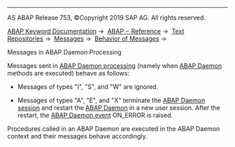   

* * *

AS ABAP Release 753, ©Copyright 2019 SAP AG. All rights reserved.

[ABAP Keyword Documentation](javascript:call_link\('abenabap.htm'\)) →  [ABAP − Reference](javascript:call_link\('abenabap_reference.htm'\)) →  [Text Repositories](javascript:call_link\('abenabap_texts.htm'\)) →  [Messages](javascript:call_link\('abenabap_messages.htm'\)) →  [Behavior of Messages](javascript:call_link\('abenabap_messages_types.htm'\)) → 

Messages in ABAP Daemon Processing

Messages sent in [ABAP Daemon processing](javascript:call_link\('abenabap_daemon_processing_glosry.htm'\) "Glossary Entry") (namely when [ABAP Daemon](javascript:call_link\('abenabap_daemon_glosry.htm'\) "Glossary Entry") methods are executed) behave as follows:

-   Messages of types "I", "S", and "W" are ignored.

-   Messages of types "A", "E", and "X" terminate the [ABAP Daemon session](javascript:call_link\('abenabap_daemon_session_glosry.htm'\) "Glossary Entry") and restart the [ABAP Daemon](javascript:call_link\('abenabap_daemon_glosry.htm'\) "Glossary Entry") in a new user session. After the restart, the [ABAP Daemon event](javascript:call_link\('abenabap_daemon_event_glosry.htm'\) "Glossary Entry") ON\_ERROR is raised.

Procedures called in an ABAP Daemon are executed in the ABAP Daemon context and their messages behave accordingly.